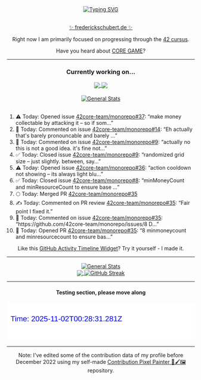 <div align="center">
	<a href="https://git.io/typing-svg"><img src="https://readme-typing-svg.demolab.com?font=Fira+Code&size=30&pause=1000&color=70A5FD&background=1A1B27&center=true&vCenter=true&repeat=false&random=false&width=550&lines=%F0%9F%91%8B+Hello+World!+I'm+Freddy!+%F0%9F%96%96" alt="Typing SVG" /></a>
</div>
<br>
<div align="center">
	<p></p><a href="https://frederickschubert.de">✨ frederickschubert.de ✨</a></p>
	<p>Right now I am primarily focused on progressing through the <a href="https://github.com/FreddyMSchubert/42_cursus">42 cursus</a>.</p>
	<p>Have you heard about <a href="https://coregame.de/">CORE GAME</a>?</p>
</div>

<hr>

<div align="center">

### Currently working on...

<!-- [![current_repo](https://github-readme-stats.vercel.app/api/pin/?username=FreddyMSchubert&repo=Crafty_Concoctions&theme=tokyonight)](https://github.com/FreddyMSchubert/Crafty_Concoctions) -->

<div align="center">
	<a href="https://github.com/Reptudn/42_transcendence" target="_blank">
		<img align="center" src="https://github-readme-stats.vercel.app/api/pin/?username=Reptudn&repo=42_transcendence&theme=tokyonight" />
	</a>
	<a href="https://github.com/42core-team/monorepo" target="_blank">
		<img align="center" src="https://github-readme-stats.vercel.app/api/pin/?username=42core-team&repo=monorepo&theme=tokyonight" />
	</a>
</div>

<br>

<div align="center">
	<a href="https://github.com/FreddyMSchubert/42_cursus" target="_blank">
		<img align="center" src="https://github-readme-stats.vercel.app/api/pin/?username=FreddyMSchubert&repo=42_cursus&theme=tokyonight" alt="General Stats" />
	</a>
</div>

<br>

<div align="left">
<ol>
<!-- ACTIVITY:START -->
<li>⚠️ Today: Opened issue <a href="https://github.com/42core-team/monorepo/issues/37">42core-team/monorepo#37</a>: “make money collectable by attacking it – so if som…”</li>
<li>💬 Today: Commented on issue <a href="https://github.com/42core-team/monorepo/issues/14#issuecomment-3216679617">42core-team/monorepo#14</a>: “Eh actually that's barely pronouncable and barely …”</li>
<li>💬 Today: Commented on issue <a href="https://github.com/42core-team/monorepo/issues/9#issuecomment-3216676433">42core-team/monorepo#9</a>: “actually no this is not a good idea. it's fine not…”</li>
<li>✅ Today: Closed issue <a href="https://github.com/42core-team/monorepo/issues/9">42core-team/monorepo#9</a>: “randomized grid size – just slightly. between, say…”</li>
<li>⚠️ Today: Opened issue <a href="https://github.com/42core-team/monorepo/issues/36">42core-team/monorepo#36</a>: “action cooldown not showing – its always light blu…”</li>
<li>✅ Today: Closed issue <a href="https://github.com/42core-team/monorepo/issues/8">42core-team/monorepo#8</a>: “minMoneyCount and minResourceCount to ensure base …”</li>
<li>🌕 Today: Merged PR <a href="https://github.com/42core-team/monorepo/pull/35">42core-team/monorepo#35</a></li>
<li>✍️ Today: Commented on PR review <a href="https://github.com/42core-team/monorepo/pull/35#discussion_r2295698187">42core-team/monorepo#35</a>: “Fair point I fixed it.”</li>
<li>💬 Today: Commented on issue <a href="https://github.com/42core-team/monorepo/pull/35#issuecomment-3216670478">42core-team/monorepo#35</a>: “https://github.com/42core-team/monorepo/issues/8 D…”</li>
<li>🚀 Today: Opened PR <a href="https://github.com/42core-team/monorepo/pull/35">42core-team/monorepo#35</a>: “8 minmoneycount and minresourcecount to ensure bas…”</li>
<!-- ACTIVITY:END -->
</ol>
</div>

Like this [GitHub Activity Timeline Widget](https://github.com/FreddyMSchubert/github-activity-timeline)? Try it yourself - I made it.

<hr>

<div align="center">
	<a href="https://github.com/anuraghazra/github-readme-stats" target="_blank">
		<img height=200 align="center" src="https://github-readme-stats.vercel.app/api?username=FreddyMSchubert&show_icons=true&theme=tokyonight&card_width=650" alt="General Stats" />
	</a>
</div>

<div align="center">
	<a href="https://github.com/anuraghazra/github-readme-stats" target="_blank">
		<img height=200 align="center" src="https://github-readme-stats.vercel.app/api/top-langs/?username=FreddyMSchubert&layout=donut&theme=tokyonight&card_width=320">
	</a>
	<a href="https://github.com/DenverCoder1/github-readme-streak-stats" target="_blank">
		<img height=200 align="center" src="https://streak-stats.demolab.com?user=FreddyMSchubert&theme=tokyonight&date_format=j%20M%5B%20Y%5D&card_width=320&card_height=200&hide_total_contributions=true" alt="GitHub Streak" />
	</a>
</div>

<hr>

#### Testing section, please move along

![GitHub Defenders SVG](https://github.com/FreddyMSchubert/FreddyMSchubert/blob/github_defenders_output/output.svg)

<hr>

Note: I've edited some of the contribution data of my profile before December 2022 using my self-made [Contribution Pixel Painter 🎨🖌️🖼️](https://github.com/FreddyMSchubert/contribution-pixel-painter) repository.
